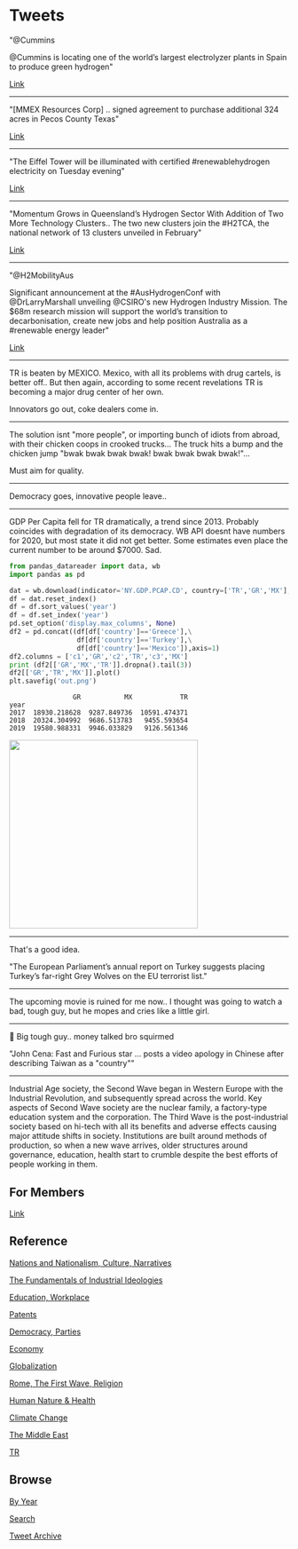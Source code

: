 # Tweets

"@Cummins

@Cummins is locating one of the world’s largest electrolyzer plants in
Spain to produce green hydrogen"

[Link](https://twitter.com/Cummins/status/1396765441020899331)

---

"[MMEX Resources Corp] .. signed agreement to purchase additional 324
acres in Pecos County Texas"

[Link](https://bit.ly/3hSqPWv)

---

"The Eiffel Tower will be illuminated with certified #renewablehydrogen
electricity on Tuesday evening"

[Link](https://bit.ly/3wwn5Ol)

---

"Momentum Grows in Queensland’s Hydrogen Sector With Addition of Two
More Technology Clusters.. The two new clusters join the #H2TCA, the
national network of 13 clusters unveiled in February"

[Link](https://bit.ly/2ThzRCd)

---

"@H2MobilityAus

Significant announcement at the #AusHydrogenConf with @DrLarryMarshall
unveiling @CSIRO's new Hydrogen Industry Mission. The $68m research
mission will support the world’s transition to decarbonisation, create
new jobs and help position Australia as a #renewable energy leader"

[Link](https://twitter.com/H2MobilityAus/status/1397424107260571648)

---

TR is beaten by MEXICO. Mexico, with all its problems with drug
cartels, is better off.. But then again, according to some recent
revelations TR is becoming a major drug center of her own.

Innovators go out, coke dealers come in.

---

The solution isnt "more people", or importing bunch of idiots from
abroad, with their chicken coops in crooked trucks...  The truck hits
a bump and the chicken jump "bwak bwak bwak bwak! bwak bwak bwak
bwak!"... 

Must aim for quality.

---

Democracy goes, innovative people leave.. 

---

GDP Per Capita fell for TR dramatically, a trend since 2013. Probably
coincides with degradation of its democracy. WB API doesnt have
numbers for 2020, but most state it did not get better. Some estimates
even place the current number to be around $7000. Sad.


```python
from pandas_datareader import data, wb
import pandas as pd

dat = wb.download(indicator='NY.GDP.PCAP.CD', country=['TR','GR','MX'], start=2010, end=2020)
df = dat.reset_index()
df = df.sort_values('year')
df = df.set_index('year')
pd.set_option('display.max_columns', None)
df2 = pd.concat((df[df['country']=='Greece'],\
                 df[df['country']=='Turkey'],\
                 df[df['country']=='Mexico']),axis=1)
df2.columns = ['c1','GR','c2','TR','c3','MX']
print (df2[['GR','MX','TR']].dropna().tail(3))
df2[['GR','TR','MX']].plot()
plt.savefig('out.png')
```

```text
                GR           MX            TR
year                                         
2017  18930.218628  9287.849736  10591.474371
2018  20324.304992  9686.513783   9455.593654
2019  19580.988331  9946.033829   9126.561346
```

<img width="340" src="https://pbs.twimg.com/media/E2TzbPCXMAAAKdP?format=png&name=small"/>

---

That's a good idea.

"The European Parliament’s annual report on Turkey suggests placing
Turkey’s far-right Grey Wolves on the EU terrorist list."

---

The upcoming movie is ruined for me now.. I thought was going to watch
a bad, tough guy, but he mopes and cries like a little girl. 

---

🤣 Big tough guy.. money talked bro squirmed

"John Cena: Fast and Furious star ... posts a video apology in Chinese
after describing Taiwan as a "country""

---

Industrial Age society, the Second Wave began in Western Europe with
the Industrial Revolution, and subsequently spread across the
world. Key aspects of Second Wave society are the nuclear family, a
factory-type education system and the corporation. The Third Wave is
the post-industrial society based on hi-tech with all its benefits and
adverse effects causing major attitude shifts in society. Institutions
are built around methods of production, so when a new wave arrives,
older structures around governance, education, health start to crumble
despite the best efforts of people working in them.

## For Members

[Link](https://thirdwave-members.herokuapp.com)

## Reference

[Nations and Nationalism, Culture, Narratives](/2013/02/nations-and-nationalism.md)

[The Fundamentals of Industrial Ideologies](/2011/04/fundamentals-of-industrial-ideologies.md)

[Education, Workplace](2017/09/education-workplace.md)

[Patents](/2018/09/patents.md)

[Democracy, Parties](/2016/11/democracy.md)

[Economy](/2018/05/economy.md)

[Globalization](/2018/09/globalization.md)

[Rome, The First Wave, Religion](/2017/12/rome.md)

[Human Nature & Health](/2020/07/human-nature.md)

[Climate Change](/2018/12/climate.md)

[The Middle East](/2019/07/middleeast.md)

[TR](../tr)

## Browse

[By Year](years.md)

[Search](search.html)

[Tweet Archive](/tweets/README.md)


